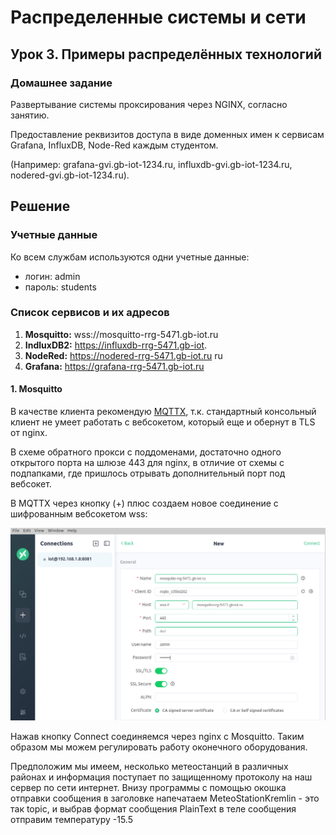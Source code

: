 # Распределенные системы и сети

## Урок 3. Примеры распределённых технологий

### Домашнее задание

Развертывание системы проксирования через NGINX, согласно занятию.

Предоставление реквизитов доступа в виде доменных имен к сервисам Grafana, InfluxDB, Node-Red каждым студентом.

(Например: grafana-gvi.gb-iot-1234.ru, influxdb-gvi.gb-iot-1234.ru, nodered-gvi.gb-iot-1234.ru).

## Решение

### Учетные данные

Ко всем службам используются одни учетные данные:

- логин: admin
- пароль: students

### Список сервисов и их адресов

1. **Mosquitto:** wss://mosquitto-rrg-5471.gb-iot.ru
2. **IndluxDB2:** https://influxdb-rrg-5471.gb-iot.
3. **NodeRed:** https://nodered-rrg-5471.gb-iot.ru
   ru
4. **Grafana:** https://grafana-rrg-5471.gb-iot.ru

#### 1. Mosquitto

В качестве клиента рекомендую [MQTTX](https://mqttx.app/downloads), т.к. стандартный консольный клиент не умеет работать с вебсокетом, который еще и обернут в TLS от nginx.

В схеме обратного прокси с поддоменами, достаточно одного открытого порта на шлюзе 443 для nginx, в отличие от схемы с подпапками, где пришлось отрывать дополнительный порт под вебсокет.

В MQTTX через кнопку (+) плюс создаем новое соединение с шифрованным вебсокетом wss:

<img src=pics/01.png>

Нажав кнопку Connect соединяемся через nginx с Mosquitto. Таким образом мы можем регулировать работу оконечного оборудования.

Предположим мы имеем, несколько метеостанций в различных районах и информация поступает по защищенному протоколу на наш сервер по сети интернет. Внизу программы с помощью окошка отправки сообщения в заголовке напечатаем MeteoStationKremlin - это так topic, и выбрав формат сообщения PlainText в теле сообщения отправим температуру -15.5

